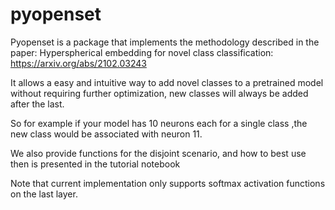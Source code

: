 # pyopenset

Pyopenset is a package that implements the methodology described in the paper: Hyperspherical embedding for novel class classification: https://arxiv.org/abs/2102.03243

It allows a easy and intuitive way to add novel classes to a pretrained model without requiring further optimization, new classes will always be added after the last.

So for example if your model has 10 neurons each for a single class ,the new class would be associated with neuron 11.

We also provide functions for the disjoint scenario, and how to best use then is presented in the tutorial notebook

Note that current implementation only supports softmax activation functions on the last layer.
